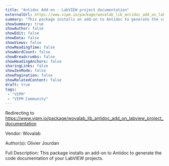```yaml
---
title: "Antidoc Add-on - LabVIEW project documentation"
externalUrl: https://www.vipm.io/package/wovalab_lib_antidoc_add_on_labview_project_documentation
summary: "This package installs an add-on to Antidoc to generate the code documentation of your LabVIEW projects.."
showSummary: true
showAuthor: false
showEdit: false
showData: false
showViews: false
showReadingTime: false
showWordCount: false
showBreadcrumbs: false
showHeadingAnchors: false
sharingLinks: false
showZenMode: false
showPagination: false
showRelatedContent: false
draft: true
tags:
 - "VIPM"
 - "VIPM Community"
---
```


Redirecting to https://www.vipm.io/package/wovalab_lib_antidoc_add_on_labview_project_documentation

Vendor: Wovalab

Author(s): Olivier Jourdan
 
Full Description:
This package installs an add-on to Antidoc to generate the code documentation of your LabVIEW projects.
